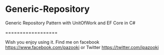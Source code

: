 Generic-Repository
==================

Generic Repository Pattern with UnitOfWork and EF Core in C#

==================

Wish you enjoy using it. Find me on facebook https://www.facebook.com/pazooki or Twitter https://twitter.com/ipazooki